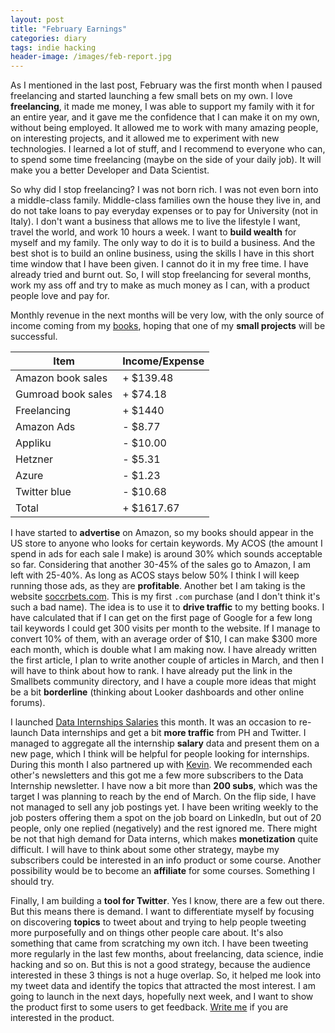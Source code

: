 ```yaml
---
layout: post
title: "February Earnings"
categories: diary
tags: indie hacking
header-image: /images/feb-report.jpg
---
```


As I mentioned in the last post, February was the first month when I paused freelancing and started launching a few small bets on my own. I love **freelancing**, it made me money, I was able to support my family with it for an entire year, and it gave me the confidence that I can make it on my own, without being employed. It allowed me to work with many amazing people, on interesting projects, and it allowed me to experiment with new technologies. I learned a lot of stuff, and I recommend to everyone who can, to spend some time freelancing (maybe on the side of your daily job). It will make you a better Developer and Data Scientist.

So why did I stop freelancing? I was not born rich. I was not even born into a middle-class family. Middle-class families own the house they live in, and do not take loans to pay everyday expenses or to pay for University (not in Italy). I don't want a business that allows me to live the lifestyle I want, travel the world, and work 10 hours a week. I want to **build wealth** for myself and my family. The only way to do it is to build a business. And the best shot is to build an online business, using the skills I have in this short time window that I have been given. I cannot do it in my free time. I have already tried and burnt out. So, I will stop freelancing for several months, work my ass off and try to make as much money as I can, with a product people love and pay for.

Monthly revenue in the next months will be very low, with the only source of income coming from my [books][books-gumroad], hoping that one of my **small projects** will be successful.

| Item               | Income/Expense |
| ------------------ | -------------- |
| Amazon book sales  | + $139.48      |
| Gumroad book sales | + $74.18       |
| Freelancing        | + $1440        |
| Amazon Ads         | - $8.77        |
| Appliku            | - $10.00       |
| Hetzner            | - $5.31        |
| Azure              | - $1.23        |
| Twitter blue       | - $10.68       |
| Total              | + $1617.67     |

I have started to **advertise** on Amazon, so my books should appear in the US store to anyone who looks for certain keywords. My ACOS (the amount I spend in ads for each sale I make) is around 30% which sounds acceptable so far. Considering that another 30-45% of the sales go to Amazon, I am left with 25-40%. As long as ACOS stays below 50% I think I will keep running those ads, as they are **profitable**. Another bet I am taking is the website [soccrbets.com][soccrbets]. This is my first `.com` purchase (and I don't think it's such a bad name). The idea is to use it to **drive traffic** to my betting books. I have calculated that if I can get on the first page of Google for a few long tail keywords I could get 300 visits per month to the website. If I manage to convert 10% of them, with an average order of $10, I can make $300 more each month, which is double what I am making now. I have already written the first article, I plan to write another couple of articles in March, and then I will have to think about how to rank. I have already put the link in the Smallbets community directory, and I have a couple more ideas that might be a bit **borderline** (thinking about Looker dashboards and other online forums).

I launched [Data Internships Salaries][data-salaries] this month. It was an occasion to re-launch Data internships and get a bit **more traffic** from PH and Twitter. I managed to aggregate all the internship **salary** data and present them on a new page, which I think will be helpful for people looking for internships. During this month I also partnered up with [Kevin][kevin-dataschool]. We recommended each other's newsletters and this got me a few more subscribers to the Data Internship newsletter. I have now a bit more than **200 subs**, which was the target I was planning to reach by the end of March. On the flip side, I have not managed to sell any job postings yet. I have been writing weekly to the job posters offering them a spot on the job board on LinkedIn, but out of 20 people, only one replied (negatively) and the rest ignored me. There might be not that high demand for Data interns, which makes **monetization** quite difficult. I will have to think about some other strategy, maybe my subscribers could be interested in an info product or some course. Another possibility would be to become an **affiliate** for some courses. Something I should try.

Finally, I am building a **tool for Twitter**. Yes I know, there are a few out there. But this means there is demand. I want to differentiate myself by focusing on discovering **topics** to tweet about and trying to help people tweeting more purposefully and on things other people care about. It's also something that came from scratching my own itch. I have been tweeting more regularly in the last few months, about freelancing, data science, indie hacking and so on. But this is not a good strategy, because the audience interested in these 3 things is not a huge overlap. So, it helped me look into my tweet data and identify the topics that attracted the most interest. I am going to launch in the next days, hopefully next week, and I want to show the product first to some users to get feedback. [Write me][my-email] if you are interested in the product.

[data-salaries]: https://www.datainternships.co/salary/US/
[kevin-dataschool]: https://twitter.com/justmarkham
[soccrbets]: https://soccrbets.com
[my-email]: mailto:antoniotropiano@gmail.com
[books-gumroad]: https://gumroad.com/tropianhs
